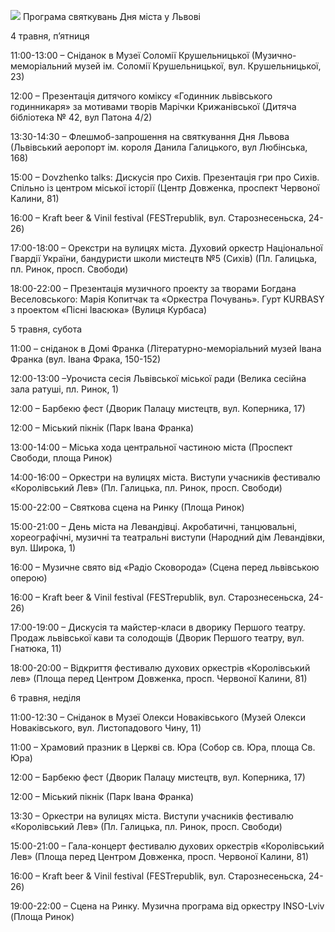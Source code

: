 <a target="_blank" href="https://calendar.google.com/event?action=TEMPLATE&amp;tmeid=NzZjOGY0NDc1ZHBsOTdoOWJrZ3ZuY29wNmsgZ3VtYmV3LnJlc3dvbHRAbQ&amp;tmsrc=gumbew.reswolt%40gmail.com"><img border="0" src="https://www.google.com/calendar/images/ext/gc_button1_uk.gif"></a>
Програма святкувань Дня міста у Львові

4 травня, п’ятниця

11:00-13:00 – Сніданок в Музеї Соломії Крушельницької (Музично-меморіальний музей ім. Соломії Крушельницької, вул. Крушельницької, 23)

12:00 – Презентація дитячого коміксу «Годинник львівського годинникаря» за мотивами творів Марічки Крижанівської (Дитяча бібліотека № 42, вул Патона 4/2)

13:30-14:30 – Флешмоб-запрошення на святкування Дня Львова (Львівський аеропорт ім. короля Данила Галицького, вул Любінська, 168)

15:00 – Dovzhenko talks: Дискусія про Сихів. Презентація гри про Сихів. Спільно із центром міської історії (Центр Довженка, проспект Червоної Калини, 81)

16:00 – Kraft beer & Vinil festival (FESTrepublik, вул. Старознесеньска, 24-26)

17:00-18:00 – Орекстри на вулицях міста. Духовий оркестр Національної Гвардії України, бандуристи школи мистецтв №5 (Сихів) (Пл. Галицька, пл. Ринок, просп. Свободи)

18:00-22:00 – Презентація музичного проекту за творами Богдана Веселовського: Марія Копитчак та «Оркестра Почувань». Гурт KURBASY з проектом «Пісні Івасюка» (Вулиця Курбаса)


5 травня, субота

11:00 – сніданок в Домі Франка (Літературно-меморіальний музей Івана Франка (вул. Івана Фрака, 150-152)

12:00-13:00 –Урочиста сесія Львівської міської ради (Велика сесійна зала ратуші, пл. Ринок, 1)

12:00 – Барбекю фест (Дворик Палацу мистецтв, вул. Коперника, 17)

12:00 – Міський пікнік (Парк Івана Франка)

13:00-14:00 – Міська хода центральної частиною міста (Проспект Свободи, площа Ринок)

14:00-16:00 – Оркестри на вулицях міста. Виступи учасників фестивалю «Королівський Лев» (Пл. Галицька, пл. Ринок, просп. Свободи)

15:00-22:00 – Святкова сцена на Ринку (Площа Ринок)

15:00-21:00 – День міста на Левандівці. Акробатичні, танцювальні, хореографічні, музичні та театральні виступи (Народний дім Левандівки, вул. Широка, 1)

16:00 – Музичне свято від «Радіо Сковорода» (Сцена перед львівською оперою)

16:00 – Kraft beer & Vinil festival (FESTrepublik, вул. Старознесеньска, 24-26)

17:00-19:00 – Дискусія та майстер-класи в дворику Першого театру. Продаж львівської кави та солодощів (Дворик Першого театру, вул. Гнатюка, 11)

18:00-20:00 – Відкриття фестивалю духових оркестрів «Королівський лев» (Площа перед Центром Довженка, просп. Червоної Калини, 81)

6 травня, неділя

11:00-12:30 – Сніданок в Музеї Олекси Новаківського (Музей Олекси Новаківського, вул. Листопадового Чину, 11)

11:00 – Храмовий празник в Церкві св. Юра (Собор св. Юра, площа Св. Юра)

12:00 – Барбекю фест (Дворик Палацу мистецтв, вул. Коперника, 17)

12:00 – Міський пікнік (Парк Івана Франка)

13:30 – Оркестри на вулицях міста. Виступи учасників фестивалю «Королівський Лев» (Пл. Галицька, пл. Ринок, просп. Свободи)

15:00-21:00 – Гала-концерт фестивалю духових оркестрів «Королівський Лев» (Площа перед Центром Довженка, просп. Червоної Калини, 81)

16:00 – Kraft beer & Vinil festival (FESTrepublik, вул. Старознесеньска, 24-26)

19:00-22:00 – Сцена на Ринку. Музична програма від оркестру INSO-Lviv (Площа Ринок)
